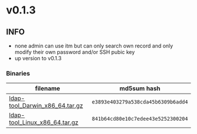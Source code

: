 # v0.1.3

## INFO
- none admin can use itm but can only search own record and
  only modify their own password and/or SSH pubic key 
- up version to v0.1.3

### Binaries

filename | md5sum hash
-------- | -----------
[ldap-tool_Darwin_x86_64.tar.gz](https://github.com/my10c/ldap-tool-go/releases/download/v0.1.3/ldap-tool_Darwin_x86_64.tar.gz) | `e3893e403279a538cda45b6309b6add4`
[ldap-tool_Linux_x86_64.tar.gz](https://github.com/my10c/ldap-tool-go/releases/download/v0.1.3/ldap-tool_Linux_x86_64.tar.gz) | `841b64cd80e10c7edee43e5252300204`
